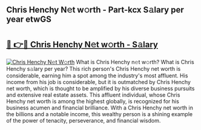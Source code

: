 ## Chris Henchy N𝚎t w𝚘rth - Part-kcx S𝚊lary per year etwGS

# <h2><a href="http://gc2db54.nevu.top/?p=Chris+Henchy">🔗 👉🔴 Chris Henchy N𝚎t w𝚘rth - S𝚊lary</a></h2>

[![Chris Henchy N𝚎t W𝚘rth](https://i.imgur.com/Oavwk0R.jpeg)](http://gc2db54.nevu.top/?p=Chris+Henchy)
What is Chris Henchy n𝚎t w𝚘rth? What is Chris Henchy s𝚊lary per year?
This rich person's Chris Henchy net worth is considerable, earning him a spot among the industry's most affluent. His income from his job is considerable, but it is outmatched by Chris Henchy net worth, which is thought to be amplified by his diverse business pursuits and extensive real estate assets. This affluent individual, whose Chris Henchy net worth is among the highest globally, is recognized for his business acumen and financial brilliance. With a Chris Henchy net worth in the billions and a notable income, this wealthy person is a shining example of the power of tenacity, perseverance, and financial wisdom.
